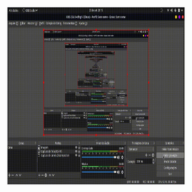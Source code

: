 <img src="https://github.com/IgorCruzz/desafio-fullstack/blob/igorcruz/chall.gif" width="400" height="400" />
